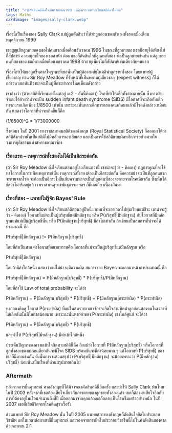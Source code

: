 ```yaml
---
title: "การตัดสินคดีผิดในสหราชอาณาจักร เหตุเพราะแพทย์เรียนสถิติมาไม่พอ"
tags: Maths
cardimage: "images/sally-clark.webp"
---
```


เรื่องนี้เป็นเรื่องของ Sally Clark แม่ผู้ถูกตัดสินว่าได้ฆ่าลูกอ่อนของตัวเองทั้งสองเมื่อเดือนพฤศจิกายน 1999

เธอสูญเสียลูกชายของเธอไปคนแรกเมื่อเดือนธันวาคม 1996 ในขณะที่ลูกชายของเธอมีอายุได้เพียงไม่กี่สัปดาห์ ความทุกข์ใจของเธอสาหัส ต่อมาเธอก็ตัดสินใจมีลูกคนที่สอง ซึ่งเป็นลูกชายเช่นกัน แต่ลูกชายคนที่สองของเธอก็ตายเมื่อเดือนมกราคม 1998 ด้วอายุเพียงไม่กี่สัปดาห์เช่นเดียวกับคนแรก

เรื่องนี้ทำให้เธอถูกขึ้นศาลในฐานะที่เธอนั้นเป็นผู้ต้องสงสัยในคดีฆ่าลูกชายทั้งสอง โดยแพทย์ผู้เชี่ยวชาญ ท่าน Sir Roy Meadow ที่รับหน้าที่เป็นพยานผู้เชี่ยวชาญ (expert witness) ก็ได้กล่าวหาเธอทันทีว่าน่าจะเป็นผู้ที่กระทำการโหดเหี้ยมดังกล่าว

เขาอ้างว่า (ด้วยสถิติที่เรียนมาตั้งแต่อยู่ ม.2 - อันนี้คิดเอง) โรคที่ทำให้เด็กทั้งสองตายนั้น ซึ่งทางฝ่ายจำเลยได้อ้างว่าน่าจะเป็น sudden infant death syndrome (SIDS) มีโอกาสที่จะเกิดกับเด็กทารกแรกเกิดเพียง 1/8500 เท่านั้น เพราะฉะนั้นหากเด็กทารกสองคนเกิดมาแล้วมีโรคดังกล่าวเหมือนกัน แสดงว่าโอกาสที่น่าจะเกิดขึ้นก็คือ

(1/8500)^2 = 1/73000000

ซึ่งต่อมา ในปี 2001 ทางราชสมาคมสถิติของอังกฤษ (Royal Statistical Society) ก็ออกมาโต้ว่า สถิติดังกล่าวนั้นเป็นสถิติไม่มีหลักการเอาเสียเลย และเป็นการใช้สถิติแบบผิดหลักการอย่างมากในวงการยุติธรรมแห่งสหราชอาณาจักร

### เรื่องแรก – เหตุการณ์ทั้งสองไม่ได้เป็นอิสระต่อกัน

(ถ้า Sir Roy Meadow ตั้งใจเรียนตอนอยู๋โรงเรียนกว่านี้ เขาน่าจะรู้ว่า - คิดเอง) กฎการคูณที่จะใช้หาโอกาสในการเกิดเหตุการณ์นั้น เหตุการณ์ทั้งสองต้องเป็นอิสระต่อกัน คือความน่าจะเป็นที่ลูกคนแรกจะตายจากโรค จะต้องเป็นอิสระไม่ขึ้นกับความน่าจะเป็นที่ลูกคนที่สองจะตายจากโรคเดียวกัน ซึ่งเห็นได้ชัดว่าไม่จริงอยู่แล้ว เพราสาเหตุทางพันธุกรรม ฯลฯ ก็มีผลเกี่ยวเนื่องกันมา

### เรื่องที่สอง – แพทย์ไม่รู้จัก Bayes’ Rule

(ถ้า Sir Roy Meadow ตั้งใจเรียนสถิติตอนอยู่ปีหนึ่ง แทนที่จะเอาเวลาไปทุ่มเรียนแต่ชีวะ เขาน่าจะรู้ว่า - คิดเอง) โอกาสที่แม่จะเป็นผู้บริสุทธิ์แต่มีหลักฐาน หรือ P(บริสุทธิ์|มีหลักฐาน) กับโอกาสที่มีหลักฐานแต่แม่เป็นผู้บริสุทธิ์นั้น หรือ P(มีหลักฐาน|บริสุทธิ์) มีค่าไม่เท่ากัน ถ้าเขียนเป็นสมการก็น่าจะได้ประมาณนี้ คือ

P(บริสุทธิ์|มีหลักฐาน) != P(มีหลักฐาน|บริสุทธิ์)

โดยที่ถ้าเป็นศาล ค่าโอกาสที่อยากทราบคือ โอกาสที่แม่จะเป็นผู้บริสุทธิ์แต่มีหลักฐาน หรือ 

P(บริสุทธิ์|มีหลักฐาน) 

โดยถ้ามีค่าใกล้หนึ่ง แสดงว่าแม่ไม่น่าจะมีความผิด สมการของ Bayes จะออกมาหน้าตาประมาณนี้ คือ

P(บริสุทธิ์|มีหลักฐาน) = P(มีหลักฐาน|บริสุทธิ์) * P(บริสุทธิ์)/P(มีหลักฐาน)

โดยที่ถ้าใช้ Law of total probability จะได้ว่า

P(มีหลักฐาน) = P(มีหลักฐาน|บริสุทธิ์) * P(บริสุทธิ์) + P(มีหลักฐาน|กระทำผิด) * P(กระทำผิด)

หากลองคิดดู โอกาส P(กระทำผิด) ที่แม่ในสหราชอาณาจักรจะจิตใจอำมหิตฆ่าลูกอ่อนสองคนในเวลาที่ไล่เลี่ยกันนั้นมีโอกาสน้อยมาก เพราะฉะนั้นหากค่าของ P(กระทำผิด) เข้าใกล้ศูนย์ จะได้ว่า 

P(มีหลักฐาน) = P(มีหลักฐาน|บริสุทธิ์) * P(บริสุทธิ์)

และทำให้ P(บริสุทธิ์|มีหลักฐาน) มีค่าเข้าใกล้หนึ่ง

ประเด็นปัญหาของความเข้าใจผิดทางสถิตินี้คือ ถึงแม้ว่าโอกาสที่ P(มีหลักฐาน|บริสุทธิ์) หรือโอกาสที่ลูกทั้งสองของแม่คนเดียวกันจะมีโรค SIDS พร้อมกันจะมีค่าน้อยมาก ๆ แต่โอกาสที่ P(บริสุทธิ์) ของเธอก็มีมากเช่นกัน ดังนั้นการจะด่วนสรุปว่า P(บริสุทธิ์|มีหลักฐาน) จะน้อยเพราะว่า P(มีหลักฐาน|บริสุทธิ์) น้อยนั้นเป็นเรื่องที่ด่วนสรุปมากเกินไป

### Aftermath

หลังจากการยื่นอุทธรณ์ ศาลอังกฤษก็ได้พิจารณาตัดสินคดีนี้อีกครั้ง และทำให้ Sally Clark พ้นโทษในปี 2003 หลังจากที่เธอต้องเสียใจเกี่ยวกับการตายของลูกชายทั้งสองแล้ว เธอก็ต้องมาเสียใจอีกกับการที่ต้องอยู่ในเรือนจำนานถึงสี่ปี เมื่อออกมาจากคุกแล้วเธอก็กลายเป็นโรคซึมเศร้าอย่างหนัก ในปี 2007 เธอก็เสียชีวิตจากโรคติดสุราเรื้อรัง

ส่วนแพทย์ Sir Roy Meadow นั้น ในปี 2005 แพทยสภาของอังกฤษก็ตัดสินใจยึดใบประกอบวิชาชีพ แต่ในเวลาต่อมาเขาก็ยื่นอุทธรณ์ และรอดจากการยึดใบประกอบวิชาชีพนี้ไปในคำตัดสินของศาลด้วยคะแนน 2:1
